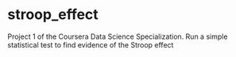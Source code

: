 # stroop_effect
Project 1 of the Coursera Data Science Specialization. Run a simple statistical test to find evidence of the Stroop effect
